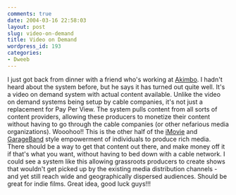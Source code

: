 ```yaml
---
comments: true
date: 2004-03-16 22:58:03
layout: post
slug: video-on-demand
title: Video on Demand
wordpress_id: 193
categories:
- Dweeb
---
```


I just got back from dinner with a friend who's working at [Akimbo](http://www.akimbo.com/). I hadn't heard about the system before, but he says it has turned out quite well. It's a video on demand system with actual content available. Unlike the video on demand systems being setup by cable companies, it's not just a replacement for Pay Per View. The system pulls content from all sorts of content providers, allowing these producers to monetize their content without having to go through the cable companies (or other nefarious media organizations). Wooohoo!! This is the other half of the [iMovie](http://www.apple.com/ilife/imovie/) and [GarageBand](http://www.apple.com/ilife/garageband/) style empowerment of individuals to produce rich media. There should be a way to get that content out there, and make money off it if that's what you want, without having to bed down with a cable network. I could see a system like this allowing grassroots producers to create shows that wouldn't get picked up by the existing media distribution channels - and yet still reach wide and geographically dispersed audiences. Should be great for indie films. Great idea, good luck guys!!!

